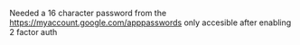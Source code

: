 Needed a 16 character password from the https://myaccount.google.com/apppasswords
only accesible after enabling 2 factor auth
